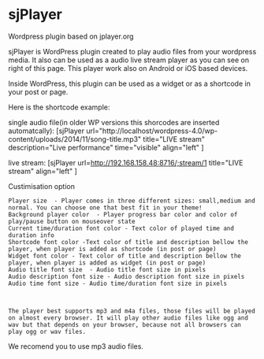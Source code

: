 sjPlayer
========

Wordpress plugin based on jplayer.org



sjPlayer is WordPress plugin created to play audio files from your wordpress media. It also can be used as a  audio live stream player as you can see on right of this page. This player work also on Android or iOS based devices.

Inside WordPress, this plugin can be used as a widget or as a shortcode in your post  or page.

Here is the shortcode example:

single audio file(in older WP versions this shorcodes are inserted automatcally):
[sjPlayer url="http://localhost/wordpress-4.0/wp-content/uploads/2014/11/song-title.mp3" title="LIVE stream" description="Live performance" time="visible" align="left" ]



live stream:
[sjPlayer url=http://192.168.158.48:8716/;stream/1 title="LIVE stream" align="left" ]
 


Custimisation option

    Player size  - Player comes in three different sizes: small,medium and normal. You can choose one that best fit in your theme!
    Background player color  - Player progress bar color and color of play/pause button on mouseover state
    Current time/duration font color - Text color of played time and duration info
    Shortcode font color -Text color of title and description bellow the player, when player is added as shortcode (in post or page)
    Widget font color - Text color of title and description bellow the player, when player is added as widget (in post or page)
    Audio title font size  - Audio title font size in pixels
    Audio description font size - Audio description font size in pixels
    Audio time font size - Audio time/duration font size in pixels
    
    
    
    The player best supports mp3 and m4a files, those files will be played on almost every browser. It will play other audio files like ogg and wav but that depends on your browser, because not all browsers can play ogg or wav files.

We recomend you to use mp3 audio files.
